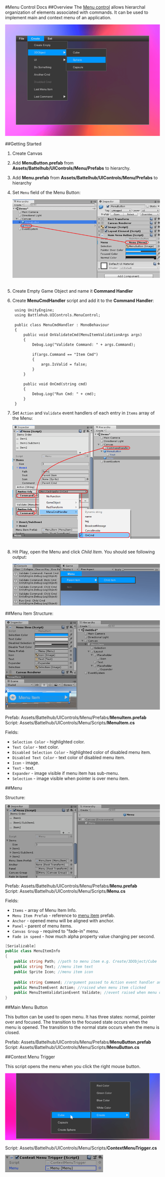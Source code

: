#Menu Control Docs
##Overview
The [Menu control](#menu) allows hierarchal organization of elements associated with commands. It can be used to implement main and context menu of an application.

![Screenshot](img/menu/overview/menu.png)    

##Getting Started

1. Create Canvas
2. Add __MenuButton.prefab__ from __Assets/Battelhub/UIControls/Menu/Prefabs__ to hierarchy.
3. Add __Menu.prefab__ from __Assets/Battelhub/UIControls/Menu/Prefabs__ to hierarchy
4. Set `Menu` field of the Menu Button:

	![Screenshot](img/menu/get-started/set-menu-field.png)   
	<br/>
	
5. Create Empty Game Object and name it __Command Handler__
6. Create __MenuCmdHandler__ script and add it to the __Command Handler__:

		using UnityEngine;
		using Battlehub.UIControls.MenuControl;

		public class MenuCmdHandler : MonoBehaviour
		{
			public void OnValidateCmd(MenuItemValidationArgs args)
			{
				Debug.Log("Validate Command: " + args.Command);

				if(args.Command == "Item Cmd")
				{
					args.IsValid = false;
				}
			}

			public void OnCmd(string cmd)
			{
				Debug.Log("Run Cmd: " + cmd);
			}
		}

		

7. Set `Action` and `Validate` event handlers of each entry in `Items` array of the Menu:
	
	![Screenshot](img/menu/get-started/set-event-handlers.png)  
	<br/>	           
	
8. Hit Play, open the Menu and click _Child Item_. You should see following output:
	
	![Screenshot](img/menu/get-started/results.png)      

##Menu Item
Structure:

![Screenshot](img/menu/menu-item/structure.png)   

Prefab: Assets/Battelhub/UIControls/Menu/Prefabs/__MenuItem.prefab__  
Script: Assets/Battelhub/UIControls/Menu/Scripts/__MenuItem.cs__

Fields:

 * `Selection Color` - highlighted color.
 * `Text Color` - text color.
 * `Disabled Selection Color` - highlighted color of disabled menu item.
 * `Disabled Text Color` - text color of disabled menu item.
 * `Icon` - image.
 * `Text` - text.
 * `Expander` - image visible if menu item has sub-menu.
 * `Selection` - image visible when pointer is over menu item.

##Menu

Structure:

![Screenshot](img/menu/menu/structure.png)   


Prefab: Assets/Battelhub/UIControls/Menu/Prefabs/__Menu.prefab__  
Script: Assets/Battelhub/UIControls/Menu/Scripts/__Menu.cs__

Fields:

  * `Items` - array of Menu Item Info.
  * `Menu Item Prefab` - reference to [menu item](#menu-item) prefab.
  * `Anchor` - opened menu will be aligned with anchor.
  * `Panel` - parent of menu items.
  * `Canvas Group` - required to "fade-in" menu.
  * `Fade in speed` - how much alpha property value changing per second.
  
  

```C#  
[Serializable]
public class MenuItemInfo
{
	public string Path; //path to menu item e.g. Create/3DObject/Cube
	public string Text; //menu item text 
	public Sprite Icon; //menu item icon

	public string Command; //argument passed to Action event handler and Validate event handler
	public MenuItemEvent Action; //raised when menu item clicked
	public MenuItemValidationEvent Validate; //event raised when menu opened
}
```

##Main Menu Button

This button can be used to open menu. It has three states: normal, pointer over and focused.  The transition to the focused state occurs when the menu is opened. The transition to the normal state occurs when the menu is closed. 

Prefab: Assets/Battelhub/UIControls/Menu/Prefabs/__MenuButton.prefab__  
Script: Assets/Battelhub/UIControls/Menu/Scripts/__MenuButton.cs__

##Context Menu Trigger

This script opens the menu when you click the right mouse button.  

![Screenshot](img/menu/context-menu-trigger/context-menu.png)   

Script: Assets/Battelhub/UIControls/Menu/Scripts/__СontextMenuTrigger.cs__

![Screenshot](img/menu/context-menu-trigger/context-menu-trigger.png)   





